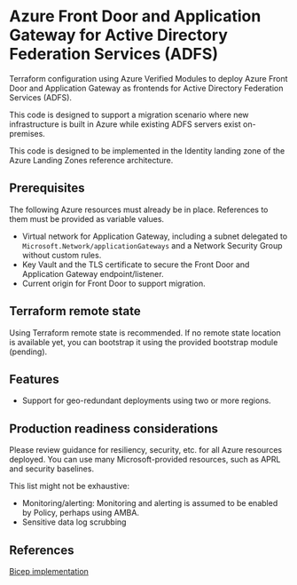 # Azure Front Door and Application Gateway for Active Directory Federation Services (ADFS)

Terraform configuration using Azure Verified Modules to deploy Azure Front Door and Application Gateway as frontends for Active Directory Federation Services (ADFS).

This code is designed to support a migration scenario where new infrastructure is built in Azure while existing ADFS servers exist on-premises.

This code is designed to be implemented in the Identity landing zone of the Azure Landing Zones reference architecture.

## Prerequisites

The following Azure resources must already be in place. References to them must be provided as variable values.

- Virtual network for Application Gateway, including a subnet delegated to `Microsoft.Network/applicationGateways` and a Network Security Group without custom rules.
- Key Vault and the TLS certificate to secure the Front Door and Application Gateway endpoint/listener.
- Current origin for Front Door to support migration.

## Terraform remote state

Using Terraform remote state is recommended. If no remote state location is available yet, you can bootstrap it using the provided bootstrap module (pending).

## Features

- Support for geo-redundant deployments using two or more regions.

## Production readiness considerations

Please review guidance for resiliency, security, etc. for all Azure resources deployed. You can use many Microsoft-provided resources, such as APRL and security baselines.

This list might not be exhaustive:

- Monitoring/alerting: Monitoring and alerting is assumed to be enabled by Policy, perhaps using AMBA.
- Sensitive data log scrubbing

## References

[Bicep implementation](https://learn.microsoft.com/samples/azure/azure-quickstart-templates/front-door-standard-premium-application-gateway-public/)
